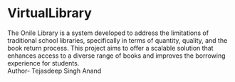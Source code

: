 # VirtualLibrary
The Onile Library is a system developed to address the limitations of traditional school libraries, specifically in terms of quantity, quality, and the book return process. This project aims to offer a scalable solution that enhances access to a diverse range of books and improves the borrowing experience for students.
<br>
Author- Tejasdeep Singh Anand
